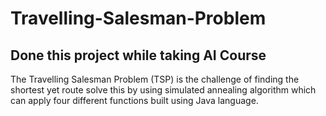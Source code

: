 # Travelling-Salesman-Problem
## Done this project while taking AI Course
The Travelling Salesman Problem (TSP) is the challenge of finding the shortest yet route solve this by using simulated annealing algorithm which can apply four different functions built using Java language.
